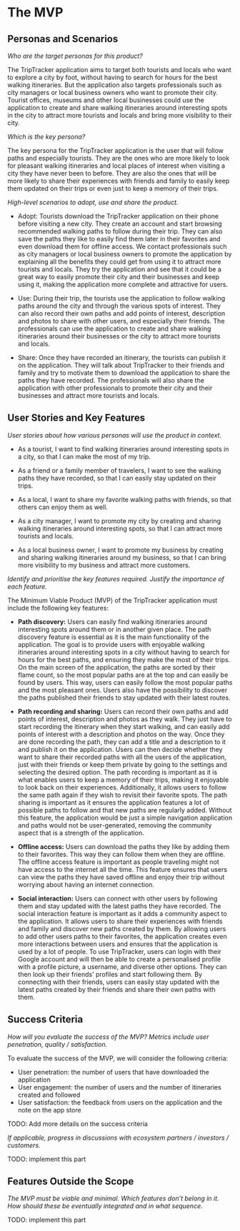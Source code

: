 # The MVP

## Personas and Scenarios

*Who are the target personas for this product?*

The TripTracker application aims to target both tourists and locals who want to explore a city by 
foot, without having to search for hours for the best walking itineraries. But the application also 
targets professionals such as city managers or local business owners who want to promote their city.
Tourist offices, museums and other local businesses could use the application to create and share 
walking itineraries around interesting spots in the city to attract more tourists and locals and 
bring more visibility to their city.


*Which is the key persona?*

The key persona for the TripTracker application is the user that will follow paths and especially 
tourists. They are the ones who are more likely to look for pleasant walking itineraries and 
local places of interest when visiting a city they have never been to before. They are also the ones
that will be more likely to share their experiences with friends and family to easily keep them
updated on their trips or even just to keep a memory of their trips.


*High-level scenarios to adopt, use and share the product.*

- Adopt: Tourists download the TripTracker application on their phone before visiting a new city.
They create an account and start browsing recommended walking paths to follow during their 
trip. They can also save the paths they like to easily find them later in their favorites and even
download them for offline access.
We contact professionals such as city managers or local business owners to promote the application
by explaining all the benefits they could get from using it to attract more tourists and locals. 
They try the application and see that it could be a great way to easily promote their city and their 
businesses and keep using it, making the application more complete and attractive for users.

- Use: During their trip, the tourists use the application to follow walking paths around the city 
and through the various spots of interest. They can also record their own paths and add points of
interest, description and photos to share with other users, and especially their friends.
The professionals can use the application to create and share walking itineraries around their 
businesses or the city to attract more tourists and locals.

- Share: Once they have recorded an itinerary, the tourists can publish it on the application. They 
will talk about TripTracker to their friends and family and try to motivate them to download the
application to share the paths they have recorded. 
The professionals will also share the application with other professionals to promote their city and
their businesses and attract more tourists and locals.


## User Stories and Key Features

*User stories about how various personas will use the product in context.*

- As a tourist, I want to find walking itineraries around interesting spots in a city, so that I can 
make the most of my trip.

- As a friend or a family member of travelers, I want to see the walking paths they have recorded,
so that I can easily stay updated on their trips.

- As a local, I want to share my favorite walking paths with friends, so that others can enjoy them 
as well.

- As a city manager, I want to promote my city by creating and sharing walking itineraries around
interesting spots, so that I can attract more tourists and locals.

- As a local business owner, I want to promote my business by creating and sharing walking 
itineraries around my business, so that I can bring more visibility to my business and attract more 
customers.


*Identify and prioritise the key features required.*
*Justify the importance of each feature.*

The Minimum Viable Product (MVP) of the TripTracker application must include the following key 
features:

- **Path discovery:** 
Users can easily find walking itineraries around interesting spots around them or in another given
place.
The path discovery feature is essential as it is the main functionality of the application. The goal
is to provide users with enjoyable walking itineraries around interesting spots in a city without
having to search for hours for the best paths, and ensuring they make the most of their trips. On the
main screen of the application, the paths are sorted by their flame count, so the most popular paths
are at the top and can easily be found by users. This way, users can easily follow the most popular
paths and the most pleasant ones. Users also have the possibility to discover the paths published
their friends to stay updated with their latest routes.

- **Path recording and sharing:**
Users can record their own paths and add points of interest, description and photos as they walk.
They just have to start recording the itinerary when they start walking, and can easily add points
of interest with a description and photos on the way. Once they are done recording the path, they
can add a title and a description to it and publish it on the application. Users can then decide 
whether they want to share their recorded paths with all the users of the application, just with 
their friends or keep them private by going to the settings and selecting the desired option.
The path recording is important as it is what enables users to keep a memory of their trips,
making it enjoyable to look back on their experiences. Additionally, it allows users to follow the
same path again if they wish to revisit their favorite spots. The path sharing is important as it
ensures the application features a lot of possible paths to follow and that new paths are regularly
added. Without this feature, the application would be just a simple navigation application and paths 
would not be user-generated, removing the community aspect that is a strength of the application.

- **Offline access:** 
Users can download the paths they like by adding them to their favorites. This way they can follow 
them when they are offline.
The offline access feature is important as people traveling might not have access to the internet 
all the time. This feature ensures that users can view the paths they have saved offline and enjoy
their trip without worrying about having an internet connection.

- **Social interaction:** 
Users can connect with other users by following them and stay updated with the latest paths they
have recorded.
The social interaction feature is important as it adds a community aspect to the application. It
allows users to share their experiences with friends and family and discover new paths created by
them. By allowing users to add other users paths to their favorites, the application creates even
more interactions between users and ensures that the application is used by a lot of people. To use
TripTracker, users can login with their Google account and will then be able to create a personalised
profile with a profile picture, a username, and diverse other options. They can then look up their 
friends' profiles and start following them. By connecting with their friends, users can easily stay 
updated with the latest paths created by their friends and share their own paths with them.

  
## Success Criteria

*How will you evaluate the success of the MVP?*
*Metrics include user penetration, quality / satisfaction.*

To evaluate the success of the MVP, we will consider the following criteria:
- User penetration: the number of users that have downloaded the application
- User engagement: the number of users and the number of itineraries created and followed
- User satisfaction: the feedback from users on the application and the note on the app store

TODO: Add more details on the success criteria


*If applicable, progress in discussions with ecosystem partners / investors / customers.*

TODO: implement this part

## Features Outside the Scope

*The MVP must be viable and minimal.*
*Which features don’t belong in it.*
*How should these be eventually integrated and in what sequence.*

TODO: implement this part

